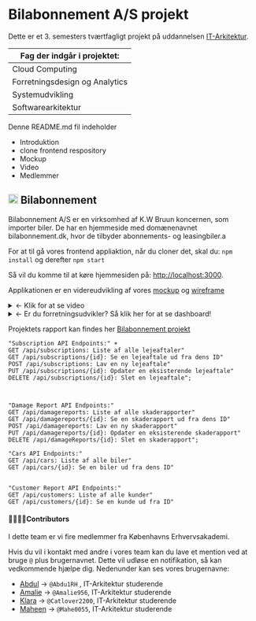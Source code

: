 # Bilabonnement A/S projekt
Dette er et 3. semesters tværtfagligt projekt på uddannelsen [IT-Arkitektur](https://kea.dk/uddannelser/professionsbachelor/it-arkitektur).

| Fag der indgår i projektet:                  |
|-----------------------------|
| Cloud Computing             |
| Forretningsdesign og Analytics |
| Systemudvikling             |
| Softwarearkitektur          |

Denne README.md fil indeholder
- Introduktion
- clone frontend respository
- Mockup
- Video
- Medlemmer

 ## <img src="https://github.com/Amalie956/bilabonnement_api/assets/112120321/ff292f50-3701-4cd1-a7e2-649e322c3bdc" width="20"> Bilabonnement
Bilabonnement A/S er en virksomhed af K.W Bruun koncernen, som importer biler. De har en hjemmeside med domænenavnet bilabonnement.dk, hvor de tilbyder abonnements- og leasingbiler.a

For at til gå vores frontend appliaktion, når du cloner det, skal du: `npm install` og derefter
`npm start`

Så vil du komme til at køre hjemmesiden på: [http://localhost:3000](http://localhost:3000).

Applikationen er en videreudvikling af vores [mockup](https://app.uizard.io/p/91a8c48f) og [wireframe](https://app.uizard.io/p/0e81eeb2)

<details><summary>
&larr; Klik for at se video
</summary>
  


https://github.com/Amalie956/bilabonnement_api/assets/112120321/949a724e-5845-409c-be93-24cc0c137216



</details>

<details>
  <summary>&larr; Er du forretningsudvikler? Så klik her for at se dashboard!</summary>
  <img src="https://github.com/Amalie956/bilabonnement_api/assets/112120321/28273ea3-831a-400c-9e98-2377d2121bf1" alt="billede" width="700" height="500">
</details>


Projektets rapport kan findes her [Bilabonnement projekt](https://github.com/Amalie956/bilabonnement_api/files/13683723/Eksamensprojekt.pdf)



    "Subscription API Endpoints:" +
    GET /api/subscriptions: Liste af alle lejeaftaler" 
    GET /api/subscriptions/{id}: Se en lejeaftale ud fra dens ID" 
    POST /api/subscriptions: Lav en ny lejeaftale" 
    PUT /api/subscriptions/{id}: Opdater en eksisterende lejeaftale" 
    DELETE /api/subscriptions/{id}: Slet en lejeaftale";
                               
                
                
    "Damage Report API Endpoints:"
    GET /api/damagereports: Liste af alle skaderapporter"
    GET /api/damagereports/{id}: Se en skaderapport ud fra dens ID" 
    POST /api/damagereports: Lav en ny skaderapport" 
    PUT /api/damagereports/{id}: Opdater en eksisterende skaderapport" 
    DELETE /api/damageReports/{id}: Slet en skaderapport";
     
    "Cars API Endpoints:"
    GET /api/cars: Liste af alle biler"
    GET /api/cars/{id}: Se en biler ud fra dens ID" 

   
    "Customer Report API Endpoints:"
    GET /api/customers: Liste af alle kunder"
    GET /api/customers/{id}: Se en kunde ud fra ID" 
   

                




#### 👩‍👩‍👧‍👦Contributors
I dette team er vi fire medlemmer fra Københavns Erhvervsakademi.

Hvis du vil i kontakt med andre i vores team kan du lave et mention ved at bruge `@` plus brugernavnet. Dette vil udløse en notifikation, så kan vedkommende hjælpe dig. Nedenunder kan ses vores brugernavne:
- [Abdul](https://github.com/Abdu1RH) &rarr; `@Abdu1RH` , IT-Arkitektur studerende
- [Amalie](https://github.com/Amalie956) &rarr; `@Amalie956`, IT-Arkitektur studerende
- [Klara](https://github.com/Catlover2200) &rarr; `@Catlover2200`, IT-Arkitektur studerende
- [Maheen](https://github.com/Mahe0055) &rarr; `@Mahe0055`, IT-Arkitektur studerende
